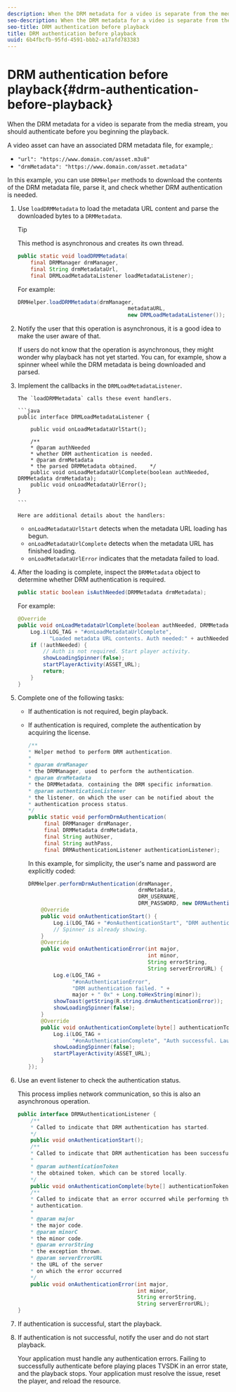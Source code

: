 ```yaml
---
description: When the DRM metadata for a video is separate from the media stream, you should authenticate before you beginning the playback.
seo-description: When the DRM metadata for a video is separate from the media stream, you should authenticate before you beginning the playback.
seo-title: DRM authentication before playback
title: DRM authentication before playback
uuid: 6b4fbcfb-95fd-4591-bbb2-a17afd783383
---
```


# DRM authentication before playback{#drm-authentication-before-playback}

When the DRM metadata for a video is separate from the media stream, you should authenticate before you beginning the playback.

A video asset can have an associated DRM metadata file, for example,:

* `"url": "https://www.domain.com/asset.m3u8"` 
* `"drmMetadata": "https://www.domain.com/asset.metadata"`

In this example, you can use `DRMHelper` methods to download the contents of the DRM metadata file, parse it, and check whether DRM authentication is needed. 

1. Use `loadDRMMetadata` to load the metadata URL content and parse the downloaded bytes to a `DRMMetadata`.

   >[!TIP]
   >
   >This method is asynchronous and creates its own thread.

   ```java
   public static void loadDRMMetadata( 
       final DRMManager drmManager, 
       final String drmMetadataUrl,  
       final DRMLoadMetadataListener loadMetadataListener); 
   ```

   For example:

   ```java
   DRMHelper.loadDRMMetadata(drmManager,  
                                      metadataURL,  
                                      new DRMLoadMetadataListener());
   ```

1. Notify the user that this operation is asynchronous, it is a good idea to make the user aware of that.

   If users do not know that the operation is asynchronous, they might wonder why playback has not yet started. You can, for example, show a spinner wheel while the DRM metadata is being downloaded and parsed. 

1. Implement the callbacks in the `DRMLoadMetadataListener`.

       The `loadDRMMetadata` calls these event handlers.     
    
       ```java    
       public interface DRMLoadMetadataListener { 
        
           public void onLoadMetadataUrlStart(); 
        
           /** 
           * @param authNeeded 
           * whether DRM authentication is needed. 
           * @param drmMetadata 
           * the parsed DRMMetadata obtained.    */ 
           public void onLoadMetadataUrlComplete(boolean authNeeded, DRMMetadata drmMetadata); 
           public void onLoadMetadataUrlError(); 
       } 
       
       ```

       Here are additional details about the handlers:

    * `onLoadMetadataUrlStart` detects when the metadata URL loading has begun. 
    * `onLoadMetadataUrlComplete` detects when the metadata URL has finished loading. 
    * `onLoadMetadataUrlError` indicates that the metadata failed to load.

1. After the loading is complete, inspect the `DRMMetadata` object to determine whether DRM authentication is required.

   ```java
   public static boolean isAuthNeeded(DRMMetadata drmMetadata);
   ```

   For example: 

   ```java
   @Override 
   public void onLoadMetadataUrlComplete(boolean authNeeded, DRMMetadata drmMetadata) {  
       Log.i(LOG_TAG + "#onLoadMetadataUrlComplete",  
             "Loaded metadata URL contents. Auth needed:" + authNeeded + "."); 
       if (!authNeeded) { 
           // Auth is not required. Start player activity.     
           showLoadingSpinner(false);     
           startPlayerActivity(ASSET_URL); 
           return; 
       } 
   } 
   
   ```

1. Complete one of the following tasks:

    * If authentication is not required, begin playback. 
    * If authentication is required, complete the authentication by acquiring the license.

      ```java    
      /** 
      * Helper method to perform DRM authentication. 
      * 
      * @param drmManager 
      * the DRMManager, used to perform the authentication. 
      * @param drmMetadata 
      * the DRMMetadata, containing the DRM specific information. 
      * @param authenticationListener 
      * the listener, on which the user can be notified about the 
      * authentication process status. 
      */ 
      public static void performDrmAuthentication( 
           final DRMManager drmManager,  
           final DRMMetadata drmMetadata, 
           final String authUser,  
           final String authPass,  
           final DRMAuthenticationListener authenticationListener);
      ```

      In this example, for simplicity, the user's name and password are explicitly coded:     
    
      ```java    
      DRMHelper.performDrmAuthentication(drmManager,  
                                         drmMetadata,  
                                         DRM_USERNAME,  
                                         DRM_PASSWORD, new DRMAuthenticationListener() { 
          @Override 
          public void onAuthenticationStart() { 
              Log.i(LOG_TAG + "#onAuthenticationStart", "DRM authentication started."); 
              // Spinner is already showing. 
          } 
          @Override 
          public void onAuthenticationError(int major,  
                                            int minor,  
                                            String errorString,  
                                            String serverErrorURL) { 
              Log.e(LOG_TAG +  
                    "#onAuthenticationError",  
                    "DRM authentication failed. " +  
                    major + " 0x" + Long.toHexString(minor)); 
              showToast(getString(R.string.drmAuthenticationError));   
              showLoadingSpinner(false); 
          } 
          @Override 
          public void onAuthenticationComplete(byte[] authenticationToken) { 
              Log.i(LOG_TAG +  
                    "#onAuthenticationComplete", "Auth successful. Launching content."); 
              showLoadingSpinner(false); 
              startPlayerActivity(ASSET_URL); 
          } 
      }); 
      
      ```

1. Use an event listener to check the authentication status.

   This process implies network communication, so this is also an asynchronous operation.

   ```java
   public interface DRMAuthenticationListener { 
       /** 
       * Called to indicate that DRM authentication has started. 
       */ 
       public void onAuthenticationStart(); 
       /** 
       * Called to indicate that DRM authentication has been successful. 
       * 
       * @param authenticationToken 
       * the obtained token, which can be stored locally. 
       */ 
       public void onAuthenticationComplete(byte[] authenticationToken); 
       /** 
       * Called to indicate that an error occurred while performing the DRM 
       * authentication. 
       * 
       * @param major 
       * the major code. 
       * @param minorC 
       * the minor code. 
       * @param errorString 
       * the exception thrown. 
       * @param serverErrorURL 
       * the URL of the server  
       * on which the error occurred 
       */ 
       public void onAuthenticationError(int major,  
                                         int minor,  
                                         String errorString,  
                                         String serverErrorURL); 
   } 
   
   ```

1. If authentication is successful, start the playback.
1. If authentication is not successful, notify the user and do not start playback.

   Your application must handle any authentication errors. Failing to successfully authenticate before playing places TVSDK in an error state, and the playback stops. Your application must resolve the issue, reset the player, and reload the resource.
